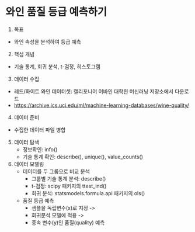 # 와인 품질 등급 예측하기

1. 목표 
-  와인 속성을 분석하여 등급 예측
2. 핵심 개념
- 기술 통계, 회귀 분석, t-검정, 히스토그램
3. 데이터 수집
- 레드/화이트 와인 데이터셋: 캘리포니어 어바인 대학읜 머신러닝 저장소에서 다운로드
- https://archive.ics.uci.edu/ml/machine-learning-databases/wine-quality/
4. 데이터 준비
- 수집한 데이터 파일 병합
5. 데이터 탐색
    - 정보확인: info()
    - 기술 통계 확인: describe(), unique(), value_counts()
6. 데이터 모델링
    - 데이터를 두 그룹으로 비교 분석
        - 그룹별 기술 통계 분석: describe()
        - t-검정: scipy 패키지의 ttest_ind()
        - 회귀 분석: statsmodels.formula.api 패키지의 ols()
    - 품질 등급 예측
        - 샘플을 독립변수(x)로 지정 ->
        - 회귀분석 모델에 적용 ->
        - 종속 변수(y)인 품질(quality) 예측